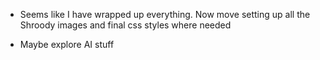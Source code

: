 -  Seems like I have wrapped up everything. Now move setting up all the Shroody images and
   final css styles where needed

-  Maybe explore AI stuff
